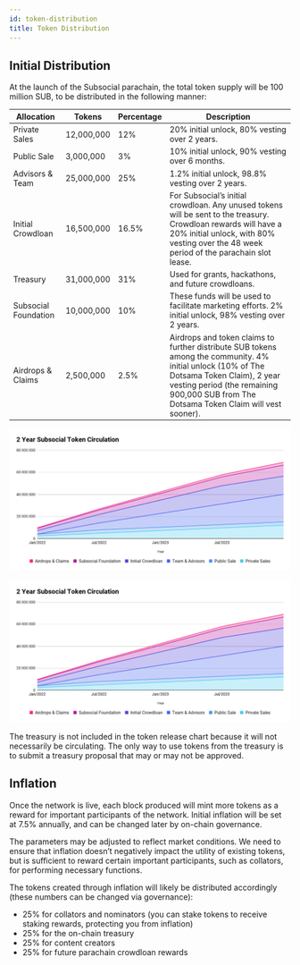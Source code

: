 ```yaml
---
id: token-distribution
title: Token Distribution
---
```


## Initial Distribution

At the launch of the Subsocial parachain, the total token supply will be 100 million SUB, to be distributed in the following manner:

| Allocation | Tokens | Percentage | Description |
|--|--|--|--|
| Private Sales | 12,000,000 | 12% | 20% initial unlock, 80% vesting over 2 years. |
| Public Sale | 3,000,000 | 3% | 10% initial unlock, 90% vesting over 6 months. |
| Advisors & Team | 25,000,000 | 25% | 1.2% initial unlock, 98.8% vesting over 2 years. |
| Initial Crowdloan | 16,500,000 | 16.5% | For Subsocial’s initial crowdloan. Any unused tokens will be sent to the treasury. Crowdloan rewards will have a 20% initial unlock, with 80% vesting over the 48 week period of the parachain slot lease. |
| Treasury | 31,000,000 | 31% | Used for grants, hackathons, and future crowdloans. |
| Subsocial Foundation | 10,000,000 | 10% | These funds will be used to facilitate marketing efforts. 2% initial unlock, 98% vesting over 2 years. |
| Airdrops & Claims | 2,500,000 | 2.5% | Airdrops and token claims to further distribute SUB tokens among the community. 4% initial unlock (10% of The Dotsama Token Claim), 2 year vesting period (the remaining 900,000 SUB from The Dotsama Token Claim will vest sooner). |

![](../../static/img/donut-token-distribution.png)

![](../../static/img/release-schedule-of-token-no-treasury.png)

The treasury is not included in the token release chart because it will not necessarily be circulating. 
The only way to use tokens from the treasury is to submit a treasury proposal that may or may not be approved.

## Inflation

Once the network is live, each block produced will mint more tokens as a reward for important participants of the network. Initial inflation will be set at 7.5% annually, and can be changed later by on-chain governance.

The parameters may be adjusted to reflect market conditions. We need to ensure that inflation doesn’t negatively impact the utility of existing tokens, but is sufficient to reward certain important participants, such as collators, for performing necessary functions.

The tokens created through inflation will likely be distributed accordingly (these numbers can be changed via governance):

- 25% for collators and nominators (you can stake tokens to receive staking rewards, protecting you from inflation)
- 25% for the on-chain treasury
- 25% for content creators
- 25% for future parachain crowdloan rewards
